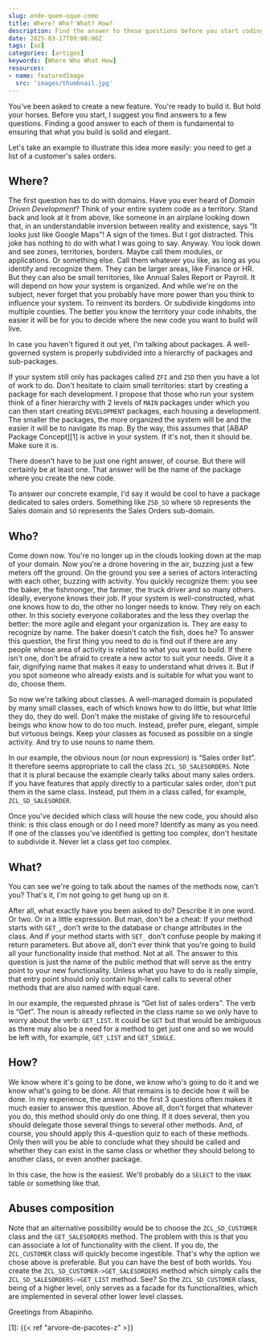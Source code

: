 ```yaml
---
slug: onde-quem-oque-como
title: Where? Who? What? How?
description: Find the answer to these questions before you start coding
date: 2025-03-17T09:00:00Z
tags: [oo]
categories: [artigos]
keywords: [Where Who What How]
resources:
- name: featuredImage
  src: 'images/thumbnail.jpg'
---
```

You've been asked to create a new feature. You're ready to build it. But hold your horses. Before you start, I suggest you find answers to a few questions. Finding a good answer to each of them is fundamental to ensuring that what you build is solid and elegant.

<!--more-->
Let's take an example to illustrate this idea more easily: you need to get a list of a customer's sales orders.

## Where?

The first question has to do with domains. Have you ever heard of _Domain Driven Development_? Think of your entire system code as a territory. Stand back and look at it from above, like someone in an airplane looking down that, in an understandable inversion between reality and existence, says “It looks just like Google Maps”! A sign of the times. But I got distracted. This joke has nothing to do with what I was going to say. Anyway. You look down and see zones, territories, borders. Maybe call them modules, or applications. Or something else. Call them whatever you like, as long as you identify and recognize them. They can be larger areas, like Finance or HR. But they can also be small territories, like Annual Sales Report or Payroll. It will depend on how your system is organized. And while we're on the subject, never forget that you probably have more power than you think to influence your system. To reinvent its borders. Or subdivide kingdoms into multiple counties. The better you know the territory your code inhabits, the easier it will be for you to decide where the new code you want to build will live.

In case you haven't figured it out yet, I'm talking about packages. A well-governed system is properly subdivided into a hierarchy of packages and sub-packages.

If your system still only has packages called `ZFI` and `ZSD` then you have a lot of work to do. Don't hesitate to claim small territories: start by creating a package for each development. I propose that those who run your system think of a finer hierarchy with 2 levels of `MAIN` packages under which you can then start creating `DEVELOPMENT` packages, each housing a development. The smaller the packages, the more organized the system will be and the easier it will be to navigate its map. By the way, this assumes that [ABAP Package Concept][1] is active in your system. If it's not, then it should be. Make sure it is.

There doesn't have to be just one right answer, of course. But there will certainly be at least one. That answer will be the name of the package where you create the new code.

To answer our concrete example, I'd say it would be cool to have a package dedicated to sales orders. Something like `ZSD_SO` where `SD` represents the Sales domain and `SO` represents the Sales Orders sub-domain.

## Who?

Come down now. You're no longer up in the clouds looking down at the map of your domain. Now you're a drone hovering in the air, buzzing just a few meters off the ground. On the ground you see a series of actors interacting with each other, buzzing with activity. You quickly recognize them: you see the baker, the fishmonger, the farmer, the truck driver and so many others. Ideally, everyone knows their job. If your system is well-constructed, what one knows how to do, the other no longer needs to know. They rely on each other. In this society everyone collaborates and the less they overlap the better: the more agile and elegant your organization is. They are easy to recognize by name. The baker doesn't catch the fish, does he? To answer this question, the first thing you need to do is find out if there are any people whose area of activity is related to what you want to build. If there isn't one, don't be afraid to create a new actor to suit your needs. Give it a fair, dignifying name that makes it easy to understand what drives it. But if you spot someone who already exists and is suitable for what you want to do, choose them.

So now we're talking about classes. A well-managed domain is populated by many small classes, each of which knows how to do little, but what little they do, they do well. Don't make the mistake of giving life to resourceful beings who know how to do too much. Instead, prefer pure, elegant, simple but virtuous beings. Keep your classes as focused as possible on a single activity. And try to use nouns to name them.

In our example, the obvious noun (or noun expression) is “Sales order list”. It therefore seems appropriate to call the class `ZCL_SD_SALESORDERS`. Note that it is plural because the example clearly talks about many sales orders. If you have features that apply directly to a particular sales order, don't put them in the same class. Instead, put them in a class called, for example, `ZCL_SD_SALESORDER`.

Once you've decided which class will house the new code, you should also think: is this class enough or do I need more? Identify as many as you need. If one of the classes you've identified is getting too complex, don't hesitate to subdivide it. Never let a class get too complex.

## What?

You can see we're going to talk about the names of the methods now, can't you? That's it, I'm not going to get hung up on it.

After all, what exactly have you been asked to do? Describe it in one word. Or two. Or in a little expression. But man, don't be a cheat: If your method starts with `GET_`, don't write to the database or change attributes in the class. And if your method starts with `SET_` don't confuse people by making it return parameters. But above all, don't ever think that you're going to build all your functionality inside that method. Not at all. The answer to this question is just the name of the public method that will serve as the entry point to your new functionality. Unless what you have to do is really simple, that entry point should only contain high-level calls to several other methods that are also named with equal care.

In our example, the requested phrase is “Get list of sales orders”. The verb is “Get”. The noun is already reflected in the class name so we only have to worry about the verb: `GET_LIST`. It could be `GET` but that would be ambiguous as there may also be a need for a method to get just one and so we would be left with, for example, `GET_LIST` and `GET_SINGLE`.

## How?

We know where it's going to be done, we know who's going to do it and we know what's going to be done. All that remains is to decide how it will be done. In my experience, the answer to the first 3 questions often makes it much easier to answer this question. Above all, don't forget that whatever you do, this method should only do one thing. If it does several, then you should delegate those several things to several other methods. And, of course, you should apply this 4-question quiz to each of these methods. Only then will you be able to conclude what they should be called and whether they can exist in the same class or whether they should belong to another class, or even another package.

In this case, the how is the easiest. We'll probably do a `SELECT` to the `VBAK` table or something like that.

## Abuses composition

Note that an alternative possibility would be to choose the `ZCL_SD_CUSTOMER` class and the `GET_SALESORDERS` method. The problem with this is that you can associate a lot of functionality with the client. If you do, the `ZCL_CUSTOMER` class will quickly become ingestible. That's why the option we chose above is preferable. But you can have the best of both worlds. You create the `ZCL_SD_CUSTOMER->GET_SALESORDERS` method which simply calls the `ZCL_SD_SALESORDERS->GET_LIST` method. See? So the `ZCL_SD_CUSTOMER` class, being of a higher level, only serves as a facade for its functionalities, which are implemented in several other lower level classes.

Greetings from Abapinho.

[1]: {{< ref "arvore-de-pacotes-z" >}}
